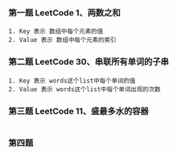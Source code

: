 ### 第一题 LeetCode 1、两数之和

```
1. Key 表示 数组中每个元素的值
2. Value 表示 数组中每个元素的索引
```

### 第二题 LeetCode 30、串联所有单词的子串

```
1. Key 表示 words这个list中每个单词的值
2. Value 表示 words这个list中每个单词出现的次数
```

### 第三题 LeetCode 11、盛最多水的容器

```

```

### 第四题 

```

```
